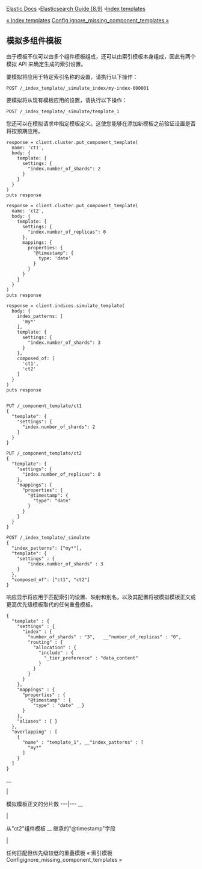 

[Elastic Docs](/guide/) ›[Elasticsearch Guide [8.9]](index.md) ›[Index
templates](index-templates.md)

[« Index templates](index-templates.md) [Config
ignore_missing_component_templates »](ignore_missing_component_templates.md)

## 模拟多组件模板

由于模板不仅可以由多个组件模板组成，还可以由索引模板本身组成，因此有两个模拟 API 来确定生成的索引设置。

要模拟将应用于特定索引名称的设置，请执行以下操作：

    
    
    POST /_index_template/_simulate_index/my-index-000001

要模拟将从现有模板应用的设置，请执行以下操作：

    
    
    POST /_index_template/_simulate/template_1

您还可以在模拟请求中指定模板定义。这使您能够在添加新模板之前验证设置是否将按预期应用。

    
    
    response = client.cluster.put_component_template(
      name: 'ct1',
      body: {
        template: {
          settings: {
            "index.number_of_shards": 2
          }
        }
      }
    )
    puts response
    
    response = client.cluster.put_component_template(
      name: 'ct2',
      body: {
        template: {
          settings: {
            "index.number_of_replicas": 0
          },
          mappings: {
            properties: {
              "@timestamp": {
                type: 'date'
              }
            }
          }
        }
      }
    )
    puts response
    
    response = client.indices.simulate_template(
      body: {
        index_patterns: [
          'my*'
        ],
        template: {
          settings: {
            "index.number_of_shards": 3
          }
        },
        composed_of: [
          'ct1',
          'ct2'
        ]
      }
    )
    puts response
    
    
    PUT /_component_template/ct1
    {
      "template": {
        "settings": {
          "index.number_of_shards": 2
        }
      }
    }
    
    PUT /_component_template/ct2
    {
      "template": {
        "settings": {
          "index.number_of_replicas": 0
        },
        "mappings": {
          "properties": {
            "@timestamp": {
              "type": "date"
            }
          }
        }
      }
    }
    
    POST /_index_template/_simulate
    {
      "index_patterns": ["my*"],
      "template": {
        "settings" : {
            "index.number_of_shards" : 3
        }
      },
      "composed_of": ["ct1", "ct2"]
    }

响应显示将应用于匹配索引的设置、映射和别名，以及其配置将被模拟模板正文或更高优先级模板取代的任何重叠模板。

    
    
    {
      "template" : {
        "settings" : {
          "index" : {
            "number_of_shards" : "3",   __"number_of_replicas" : "0",
            "routing" : {
              "allocation" : {
                "include" : {
                  "_tier_preference" : "data_content"
                }
              }
            }
          }
        },
        "mappings" : {
          "properties" : {
            "@timestamp" : {
              "type" : "date" __}
          }
        },
        "aliases" : { }
      },
      "overlapping" : [
        {
          "name" : "template_1", __"index_patterns" : [
            "my*"
          ]
        }
      ]
    }

__

|

模拟模板正文的分片数 ---|--- __

|

从"ct2"组件模板 __ 继承的"@timestamp"字段

|

任何匹配但优先级较低的重叠模板 « 索引模板 Configignore_missing_component_templates »